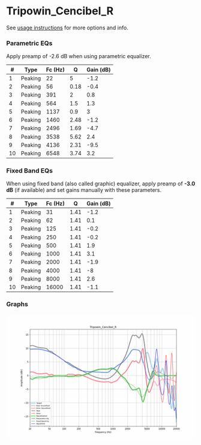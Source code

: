 # Tripowin_Cencibel_R
See [usage instructions](https://github.com/jaakkopasanen/AutoEq#usage) for more options and info.

### Parametric EQs
Apply preamp of -2.6 dB when using parametric equalizer.

|   # | Type    |   Fc (Hz) |    Q |   Gain (dB) |
|-----|---------|-----------|------|-------------|
|   1 | Peaking |        22 | 5    |        -1.2 |
|   2 | Peaking |        56 | 0.18 |        -0.4 |
|   3 | Peaking |       391 | 2    |         0.8 |
|   4 | Peaking |       564 | 1.5  |         1.3 |
|   5 | Peaking |      1137 | 0.9  |         3   |
|   6 | Peaking |      1460 | 2.48 |        -1.2 |
|   7 | Peaking |      2496 | 1.69 |        -4.7 |
|   8 | Peaking |      3538 | 5.62 |         2.4 |
|   9 | Peaking |      4136 | 2.31 |        -9.5 |
|  10 | Peaking |      6548 | 3.74 |         3.2 |

### Fixed Band EQs
When using fixed band (also called graphic) equalizer, apply preamp of **-3.0 dB** (if available) and set gains manually with these parameters.

|   # | Type    |   Fc (Hz) |    Q |   Gain (dB) |
|-----|---------|-----------|------|-------------|
|   1 | Peaking |        31 | 1.41 |        -1.2 |
|   2 | Peaking |        62 | 1.41 |         0.1 |
|   3 | Peaking |       125 | 1.41 |        -0.2 |
|   4 | Peaking |       250 | 1.41 |        -0.2 |
|   5 | Peaking |       500 | 1.41 |         1.9 |
|   6 | Peaking |      1000 | 1.41 |         3.1 |
|   7 | Peaking |      2000 | 1.41 |        -1.9 |
|   8 | Peaking |      4000 | 1.41 |        -8   |
|   9 | Peaking |      8000 | 1.41 |         2.6 |
|  10 | Peaking |     16000 | 1.41 |        -1.1 |

### Graphs
![](./Tripowin_Cencibel_R.png)
